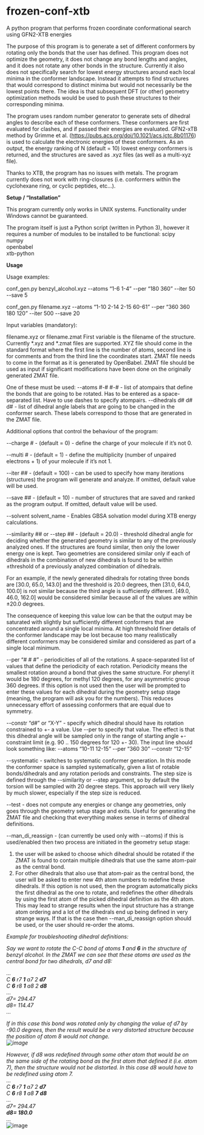 # frozen-conf-xtb
A python program that performs frozen coordinate conformational search using GFN2-XTB energies

The purpose of this program is to generate a set of different conformers by rotating only the bonds that the user has defined. This program does not optimize the geometry, it does not change any bond lengths and angles, and it does not rotate any other bonds in the structure. Currently it also does not specifically search for lowest energy structures around each local minima in the conformer landscape. Instead it attempts to find structures that would correspond to distinct minima but would not necessarily be the lowest points there. The idea is that subsequent DFT (or other) geometry optimization methods would be used to push these structures to their corresponding minima.

The program uses random number generator to generate sets of dihedral angles to describe each of these conformers. These conformers are first evaluated for clashes, and if passed their energies are evaluated. GFN2-xTB method by Grimme et al. (https://pubs.acs.org/doi/10.1021/acs.jctc.8b01176) is used to calculate the electronic energies of these conformers. As an output, the energy ranking of N (default = 10) lowest energy conformers is returned, and the structures are saved as .xyz files (as well as a multi-xyz file).

Thanks to XTB, the program has no issues with metals. The program currently does not work with ring-closures (i.e. conformers within the cyclohexane ring, or cyclic peptides, etc...).


<b>Setup / “Installation”</b>

This program currently only works in UNIX systems. Functionality under Windows cannot be guaranteed.

The program itself is just a Python script (written in Python 3), however it requires a number of modules to be installed to be functional:
scipy<br>
numpy<br>
openbabel<br>
xtb-python<br>

<b>Usage</b>

Usage examples:

conf_gen.py benzyl_alcohol.xyz --atoms “1-6 1-4” --per “180 360” --iter 50 --save 5

conf_gen.py filename.xyz --atoms “1-10 2-14 2-15 60-61” --per “360 360 180 120” --iter 500 --save 20

Input variables (mandatory):

filename.xyz or filename.zmat
First variable is the filename of the structure. Currently *.xyz and *.zmat files are supported. 
XYZ file should come in the standard format where the first line is the number of atoms, second line is for comments and from the third line the coordinates start.
ZMAT file needs to come in the format as it is generated by OpenBabel. ZMAT file should be used as input if significant modifications have been done on the originally generated ZMAT file.

One of these must be used:
--atoms #-# #-# - list of atompairs that define the bonds that are going to be rotated. Has to be entered as a space-separated list. Have to use dashes to specify atompairs.
--dihedrals d# d# d# - list of dihedral angle labels that are going to be changed in the conformer search. These labels correspond to those that are generated in the ZMAT file.

Additional options that control the behaviour of the program:

--charge # - (default = 0) - define the charge of your molecule if it’s not 0.

--multi # - (default = 1) - define the multiplicity (number of unpaired electrons + 1) of your molecule if it’s not 1.

--iter ## - (default = 100) - can be used to specify how many iterations (structures) the program will generate and analyze. If omitted, default value will be used.

--save ## - (default = 10) - number of structures that are saved and ranked as the program output. If omitted, default value will be used.

--solvent solvent_name - Enables GBSA solvation model during XTB energy calculations.

--similarity ## or --step ## - (default = 20.0) - threshold dihedral angle for deciding whether the generated geometry is similar to any of the previously analyzed ones. If the structures are found similar, then only the lower energy one is kept.
Two geometries are considered similar only if each of dihedrals in the combination of new dihedrals is found to be within ±threshold of a previously analyzed combination of dihedrals.

For an example, if the newly generated dihedrals for rotating three bonds are [30.0, 65.0, 143.0] and the threshold is 20.0 degrees, then [31.0, 64.0, 100.0] is not similar because the third angle is sufficiently different. [49.0, 46.0, 162.0] would be considered similar because all of the values are within ±20.0 degrees.

The consequence of keeping this value low can be that the output may be saturated with slightly but sufficiently different conformers that are concentrated around a single local minima.
At high threshold finer details of the conformer landscape may be lost because too many realistically different conformers may be considered similar and considered as part of a single local minimum.

--per “# # #” - periodicities of all of the rotations. A space-separated list of values that define the periodicity of each rotation. Periodicity means the smallest rotation around a bond that gives the same structure. For phenyl it would be 180 degrees, for methyl 120 degrees, for any asymmetric group 360 degrees. If this option is not used then the user will be prompted to enter these values for each dihedral during the geometry setup stage (meaning, the program will ask you for the numbers). This reduces unnecessary effort of assessing conformers that are equal due to symmetry.

--constr “d#” or “X-Y” - specify which dihedral should have its rotation constrained to +- a value. Use --per to specify that value. The effect is that this dihedral angle will be sampled only in the range of starting angle +- constraint limit (e.g. 90 .. 150 degrees for 120 +- 30). The input line should look something like: --atoms “10-11 12-15” --per “360 30” --constr “12-15”

--systematic - switches to systematic conformer generation. In this mode the conformer space is sampled systematically, given a list of rotable bonds/dihedrals and any rotation periods and constraints. The step size is defined through the --similarity or --step argument, so by default the torsion will be sampled with 20 degree steps. This approach will very likely by much slower, especially if the step size is reduced.

--test - does not compute any energies or change any geometries, only goes through the geometry setup stage and exits. Useful for generating the ZMAT file and checking that everything makes sense in terms of dihedral definitions.

--man_di_reassign - (can currently be used only with --atoms) if this is used/enabled then two process are initiated in the geometry setup stage:
1) the user will be asked to choose which dihedral should be rotated if the ZMAT is found to contain multiple dihedrals that use the same atom-pair as the central bond.
2) For other dihedrals that also use that atom-pair as the central bond, the user will be asked to enter new 4th atom numbers to redefine these dihedrals.
If this option is not used, then the program automatically picks the first dihedral as the one to rotate, and redefines the other dihedrals by using the first atom of the picked dihedral definition as the 4th atom. This may lead to strange results when the input structure has a strange atom ordering and a lot of the dihedrals end up being defined in very strange ways. If that is the case then --man_di_reassign option should be used, or the user should re-order the atoms.

<i>Example for troubleshooting dihedral definitions:

Say we want to rotate the C-C bond of atoms <b>1</b> and <b>6</b> in the structure of benzyl alcohol. In the ZMAT we can see that these atoms are used as the central bond for two dihedrals, d7 and d8:

...<br>
C  <b>6</b>  r7  <b>1</b>  a7  2  <b>d7</b><br>
C  <b>6</b>  r8  <b>1</b>  a8  2  <b>d8</b><br>
...<br>
d7= 294.47<br>
d8= 114.47<br>
...<br>

If in this case this bond was rotated only by changing the value of d7 by -90.0 degrees, then the result would be a very distorted structure because the position of atom 8 would not change.<br>
![image](https://user-images.githubusercontent.com/30599647/213289740-ed6cd205-8280-46f7-97b6-a39ea7d06eb7.png)

However, if d8 was redefined through some other atom that would be on the same side of the rotating bond as the first atom that defined it (i.e. atom 7), then the structure would not be distorted. In this case d8 would have to be redefined using atom 7.<br>
...<br>
C  <b>6</b>  r7  <b>1</b>  a7  2  <b>d7</b><br>
C  <b>6</b>  r8  <b>1</b>  a8  <b>7</b>  <b>d8</b><br>
...<br>
d7= 294.47<br>
<b>d8= 180.0</b><br>
...</i><br>
![image](https://user-images.githubusercontent.com/30599647/213289764-7eb532cc-caef-4e05-a498-cce3ab99da35.png)

